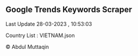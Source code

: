 

## Google Trends Keywords Scraper 
 
Last Update 28-03-2023 , 10:53:03

Country List :
VIETNAM.json



© Abdul Muttaqin 
